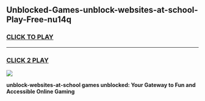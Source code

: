 
## Unblocked-Games-unblock-websites-at-school-Play-Free-nu14q
<h3>
<a href="https://premium76.site?title=unblock-websites-at-school&ref=18A1">CLICK TO PLAY</a></h3>
<hr>

<h3>
<a href="https://premium76.site?title=unblock-websites-at-school&ref=18A1">CLICK 2 PLAY</a>
  
</h3>

<a href="https://premium76.site?title=unblock-websites-at-school&ref=18A1"><img src="https://clearcache.store/games.png"></a>


**unblock-websites-at-school games unblocked: Your Gateway to Fun and Accessible Online Gaming**
